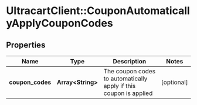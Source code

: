 # UltracartClient::CouponAutomaticallyApplyCouponCodes

## Properties
Name | Type | Description | Notes
------------ | ------------- | ------------- | -------------
**coupon_codes** | **Array&lt;String&gt;** | The coupon codes to automatically apply if this coupon is applied | [optional] 



